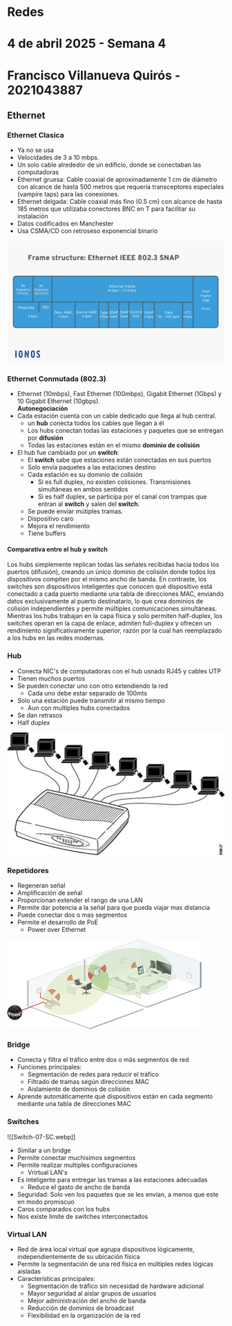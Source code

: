 # Redes
# 4 de abril 2025 - Semana 4
# Francisco Villanueva Quirós - 2021043887


## Ethernet 
### Ethernet Clasica
- Ya no se usa
- Velocidades de 3 a 10 mbps.
- Un solo cable alrededor de un edificio, donde se conectaban las computadoras
- Ethernet gruesa: Cable coaxial de aproximadamente 1 cm de diámetro con alcance de hasta 500 metros que requería transceptores especiales (vampire taps) para las conexiones.
- Ethernet delgada: Cable coaxial más fino (0.5 cm) con alcance de hasta 185 metros que utilizaba conectores BNC en T para facilitar su instalación
- Datos codificados en Manchester
- Usa CSMA/CD con retroseso exponencial binario

![ethernet estructura](assets/ethernet.jpg)

### Ethernet Conmutada (802.3)
- Ethernet (10mbps), Fast Ethernet (100mbps), Gigabit Ethernet (1Gbps) y 10 Gigabit Ethernet (10gbps). <br>
**Autonegociación**
- Cada estación cuenta con un cable dedicado que llega al hub central.
    - un **hub** conecta todos los cables que llegan a él
    - Los hubs conectan todas las estaciones y paquetes que se entregan por **difusión**
    - Todas las estaciones están en el mismo **dominio de colisión**
- El hub fue cambiado por un **switch**:
    - El **switch** sabe que estaciones están conectadas en sus puertos
    - Solo envía paquetes a las estaciones destino
    - Cada estación es su dominio de colisión
        - Si es full duplex, no existen colisiones. Transmisiones simultáneas en ambos sentidos
        - Si es half duplex, se participa por el canal con trampas que entran al **switch** y salen del **switch**. 
    - Se puede enviar mútiples tramas.
    - Dispositivo caro
    - Mejora el rendimiento
    - Tiene buffers

#### Comparativa entre el hub y switch
Los hubs simplemente replican todas las señales recibidas hacia todos los puertos (difusión), creando un único dominio de colisión donde todos los dispositivos compiten por el mismo ancho de banda. En contraste, los switches son dispositivos inteligentes que conocen qué dispositivo está conectado a cada puerto mediante una tabla de direcciones MAC, enviando datos exclusivamente al puerto destinatario, lo que crea dominios de colisión independientes y permite múltiples comunicaciones simultáneas. Mientras los hubs trabajan en la capa física y solo permiten half-duplex, los switches operan en la capa de enlace, admiten full-duplex y ofrecen un rendimiento significativamente superior, razón por la cual han reemplazado a los hubs en las redes modernas.

### Hub
- Conecta NIC's de computadoras con el hub usnado RJ45 y cables UTP
- Tienen muchos puertos 
- Se pueden conectar uno con otro extendiendo la red
    - Cada uno debe estar separado de 100mts
- Solo una estación puede transmitir al mismo tiempo
    - Aun con multiples hubs conectados
- Se dan retrasos
- Half duplex

![Hub](assets/hub.webp)

### Repetidores
- Regeneran señal
- Amplificación de señal
- Proporcionan extender el rango de una LAN
- Permite dar potencia a la señal para que pueda viajar mas distancia
- Puede conectar dos o mas segmentos
- Permite el desarrollo de PoE
    - Power over Ethernet

![Repetidores](assets/repetidor.webp)

### Bridge
- Conecta y filtra el tráfico entre dos o más segmentos de red
- Funciones principales:
    - Segmentación de redes para reducir el tráfico
    - Filtrado de tramas según direcciones MAC
    - Aislamiento de dominios de colisión
- Aprende automáticamente qué dispositivos están en cada segmento mediante una tabla de direcciones MAC

### Switches
![[Switch-07-SC.webp]]
- Similar a un bridge
- Permite conectar muchisimos segmentos
- Permite realizar multiples configuraciones
    - Vrirtual LAN's
- Es inteligente para entregar las tramas a las estaciones adecuadas
    - Reduce el gasto de ancho de banda
- Seguridad: Solo ven los paquetes que se les envían, a menos que este en modo promiscuo
- Caros comparados con los hubs
- Nos existe limite de switches interconectados

### Virtual LAN
- Red de área local virtual que agrupa dispositivos lógicamente, independientemente de su ubicación física
- Permite la segmentación de una red física en múltiples redes lógicas aisladas
- Características principales:
    - Segmentación de tráfico sin necesidad de hardware adicional
    - Mayor seguridad al aislar grupos de usuarios
    - Mejor administración del ancho de banda
    - Reducción de dominios de broadcast
    - Flexibilidad en la organización de la red

